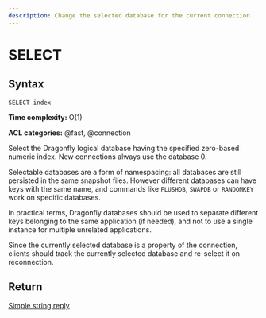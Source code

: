 ```yaml
---
description: Change the selected database for the current connection
---
```


# SELECT

## Syntax

    SELECT index

**Time complexity:** O(1)

**ACL categories:** @fast, @connection

Select the Dragonfly logical database having the specified zero-based numeric index.
New connections always use the database 0.

Selectable databases are a form of namespacing: all databases are still persisted in the same snapshot files. However different databases can have keys with the same name, and commands like `FLUSHDB`, `SWAPDB` or `RANDOMKEY` work on specific databases.

In practical terms, Dragonfly databases should be used to separate different keys belonging to the same application (if needed), and not to use a single instance for multiple unrelated applications.

Since the currently selected database is a property of the connection, clients should track the currently selected database and re-select it on reconnection.
## Return

[Simple string reply](https://redis.io/docs/reference/protocol-spec/#simple-strings)
